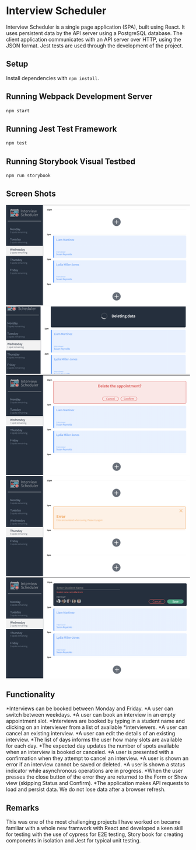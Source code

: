 # Interview Scheduler

Interview Scheduler is a single page application (SPA), built using React.
It uses persistent data by the API server using a PostgreSQL database.
The client application communicates with an API server over HTTP, using the JSON format.
Jest tests are used through the development of the project.

## Setup

Install dependencies with `npm install`.

## Running Webpack Development Server

```sh
npm start
```

## Running Jest Test Framework

```sh
npm test
```

## Running Storybook Visual Testbed

```sh
npm run storybook
```

## Screen Shots

!["Typical home screen"](https://github.com/lucasjohannson/scheduler/blob/master/docs/appointment-home.png?raw=true)
!["Loading Screen when performing async action"](https://github.com/lucasjohannson/scheduler/blob/master/docs/appointment-async.png?raw=true)
!["Verification before user performs destructive action "](https://github.com/lucasjohannson/scheduler/blob/master/docs/appointment-confirm.png?raw=true)
!["Displayes error message when an action coule not be performed"](https://github.com/lucasjohannson/scheduler/blob/master/docs/appointment-error.png?raw=true)
!["User input error handling"](https://github.com/lucasjohannson/scheduler/blob/master/docs/appointment-errorHandle.png?raw=true)




## Functionality 

*Interviews can be booked between Monday and Friday.
*A user can switch between weekdays.
*A user can book an interview in an empty appointment slot.
*Interviews are booked by typing in a student name and clicking on an interviewer from a list of available *interviewers.
*A user can cancel an existing interview.
*A user can edit the details of an existing interview.
*The list of days informs the user how many slots are available for each day.
*The expected day updates the number of spots available when an interview is booked or canceled.
*A user is presented with a confirmation when they attempt to cancel an interview.
*A user is shown an error if an interview cannot be saved or deleted.
*A user is shown a status indicator while asynchronous operations are in progress.
*When the user presses the close button of the error they are returned to the Form or Show view (skipping Status and Confirm).
*The application makes API requests to load and persist data. We do not lose data after a browser refresh.

## Remarks 

This was one of the most challenging projects I have worked on became familiar with a whole new framwork with React and developed a keen skill for testing with the use of cypress for E2E testing, Story book for creating components in isolation and Jest for typical unit testing. 